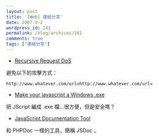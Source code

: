 ```yaml
---
layout: post
title: '[Web] 連結分享'
date: 2007-9-2
wordpress_id: 241
permalink: /blog/archives/241
comments: true
tags: ["連結分享"]
---
```


* [Recursive Request DoS](http://ha.ckers.org/blog/20070901/recursive-request-dos/)

避免以下的攻擊方式：

```
http://www.whatever.com/url=http://www.whatever.com/url=

```

* [Make your javascript a Windows .exe](http://www.phpied.com/make-your-javascript-a-windows-exe/)

把 JScript 編成 .exe 檔...很方便，但是安全嗎？

* [JavaScript Documentation Tool](http://jsdoc.sourceforge.net/)

和 PHPDoc 一樣的工具，簡稱 JSDoc 。 


